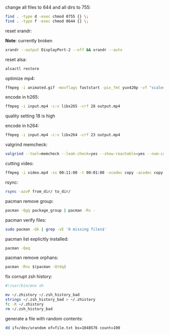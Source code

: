 change all files to 644 and all dirs to 755:

```bash
find . -type d -exec chmod 0755 {} \;
find . -type f -exec chmod 0644 {} \;
```

reset xrandr:

**Note**: currently broken

```bash
xrandr --output DisplayPort-2 --off && xrandr --auto
```

reset alsa:

```bash
alsactl restore
```

optimize mp4:

```bash
ffmpeg -i animated.gif -movflags faststart -pix_fmt yuv420p -vf "scale=trunc(iw/2)*2:trunc(ih/2)*2" video.mp4
```

encode in h265:

```bash
ffmpeg -i input.mp4 -c:v libx265 -crf 28 output.mp4
```
quality setting 18 is high

encode in h264:

```bash
ffmpeg -i input.mp4 -c:v libx264 -crf 23 output.mp4
```

valgrind memcheck:

```bash
valgrind --tool=memcheck --leak-check=yes --show-reachable=yes --num-callers=20 --track-fds=yes ./test --arg1 --arg2
```

cutting video:

```bash
ffmpeg -i video.mp4 -ss 00:11:00 -t 00:01:00 -vcodec copy -acodec copy cutvid.mp4
```

rsync:

```bash
rsync -azvP from_dir/ to_dir/
```

pacman remove group:

```bash
pacman -Qgq package_group | pacman -Rs -
```

pacman verify files:

```bash
sudo pacman -Qk | grep -vE '0 missing files$'
```

pacman list explicitly installed:

```bash
pacman -Qeq
```

pacman remove orphans:

```bash
pacman -Rns $(pacman -Qtdq)
```

fix corrupt zsh history:

```bash
#!/usr/bin/env sh

mv ~/.zhistory ~/.zsh_history_bad
strings ~/.zsh_history_bad > ~/.zhistory
fc -R ~/.zhistory
rm ~/.zsh_history_bad
```

generate a file with random contents:

```bash
dd if=/dev/urandom of=file.txt bs=1048576 count=100
```
